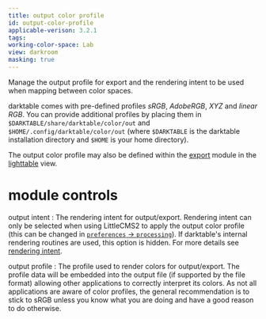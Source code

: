 ```yaml
---
title: output color profile
id: output-color-profile
applicable-verison: 3.2.1
tags: 
working-color-space: Lab 
view: darkroom
masking: true
---
```


Manage the output profile for export and the rendering intent to be used when mapping between color spaces.

darktable comes with pre-defined profiles _sRGB_, _AdobeRGB_, _XYZ_ and _linear RGB_. You can provide additional profiles by placing them in `$DARKTABLE/share/darktable/color/out` and `$HOME/.config/darktable/color/out` (where `$DARKTABLE` is the darktable installation directory and `$HOME` is your home directory).

The output color profile may also be defined within the [export](../utility-modules/lighttable/export-selected.md) module in the [lighttable](../../lighttable/_index.md) view.

# module controls

output intent
: The rendering intent for output/export. Rendering intent can only be selected when using LittleCMS2 to apply the output color profile (this can be changed in [`preferences` -> `processing`](../../preferences-settings/processing.md)). If darktable's internal rendering routines are used, this option is hidden. For more details see [rendering intent](../../special-topics/color-management/rendering-intent.md).

output profile
: The profile used to render colors for output/export. The profile data will be embedded into the output file (if supported by the file format) allowing other applications to correctly interpret its colors. As not all applications are aware of color profiles, the general recommendation is to stick to sRGB unless you know what you are doing and have a good reason to do otherwise.
